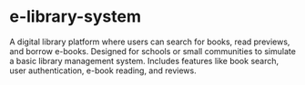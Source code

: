 # e-library-system
A digital library platform where users can search for books, read previews, and borrow e-books. Designed for schools or small communities to simulate a basic library management system. Includes features like book search, user authentication, e-book reading, and reviews.
